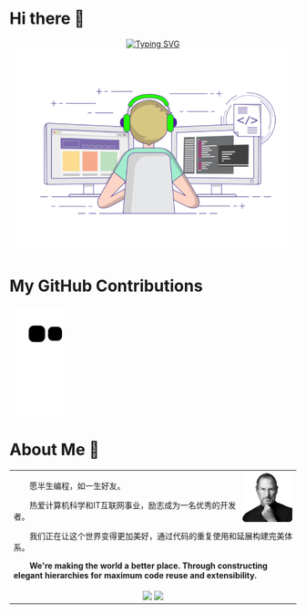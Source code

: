 # Hi there 👋

<div align="center">
  <a href="https://blog.sunguoqi.com/">
    <img src="https://readme-typing-svg.demolab.com?font=Fira+Code&pause=1000&width=800&lines=System.out.println(%22Hello%2C%20World%22)&center=true&size=27" alt="Typing SVG" />
  </a>
  <img align="center" top='60' alt="GIF" src="https://raw.githubusercontent.com/devSouvik/devSouvik/master/gif3.gif" width="480"/>
</div>

# My GitHub Contributions
<!--贪吃蛇 -->
![](https://raw.githubusercontent.com/hwangshifuu/hwangshifuu/main/assets/github-contribution-grid-snake.svg)

# About Me 🙋

<table>
<tr><td>

<!-- About me 关于我 -->
<img align="right" width="88" src=".github/assets/images/steven.png" />

<p>&emsp;&emsp;愿半生编程，如一生好友。</p>
<p>&emsp;&emsp;热爱计算机科学和IT互联网事业，励志成为一名优秀的开发者。</p>
<p>&emsp;&emsp;我们正在让这个世界变得更加美好，通过代码的重复使用和延展构建完美体系。</p>
<p><strong>&emsp;&emsp;We're making the world a better place. Through constructing elegant hierarchies for maximum code reuse and extensibility.</strong></p>

</td></tr>

<tr>
<td>

<!-- 统计-->
<div align="center">
<img height="170px" src="https://github-readme-stats.vercel.app/api?username=hwangshifuu" />
<img height="170px" src="https://github-readme-stats.vercel.app/api/top-langs/?username=hwangshifuu&layout=compact&langs_count=8" />
</div>
